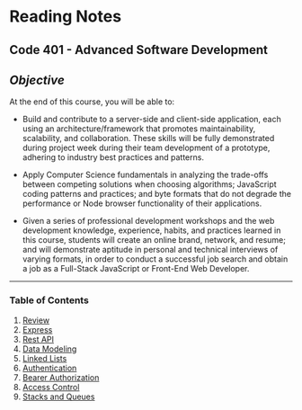 # Reading Notes

## **Code 401 - Advanced Software Development**

## **_Objective_**

At the end of this course, you will be able to:

- Build and contribute to a server-side and client-side application, each using an architecture/framework that promotes maintainability, scalability, and collaboration. These skills will be fully demonstrated during project week during their team development of a prototype, adhering to industry best practices and patterns.

- Apply Computer Science fundamentals in analyzing the trade-offs between competing solutions when choosing algorithms; JavaScript coding patterns and practices; and byte formats that do not degrade the performance or Node browser functionality of their applications.

- Given a series of professional development workshops and the web development knowledge, experience, habits, and practices learned in this course, students will create an online brand, network, and resume; and will demonstrate aptitude in personal and technical interviews of varying formats, in order to conduct a successful job search and obtain a job as a Full-Stack JavaScript or Front-End Web Developer.

---

### **Table of Contents**

1. [Review](01-review-research-discuss.md)
2. [Express](02-express.md)
3. [Rest API](03-rest-api.md)
4. [Data Modeling](04-data-modeling.md)
5. [Linked Lists](05-linked-lists.md)
6. [Authentication](06-authentication.md)
7. [Bearer Authorization](07-bearer-auth.md)
8. [Access Control](08-access-control.md)
9. [Stacks and Queues](09-stacks-and-queues.md)